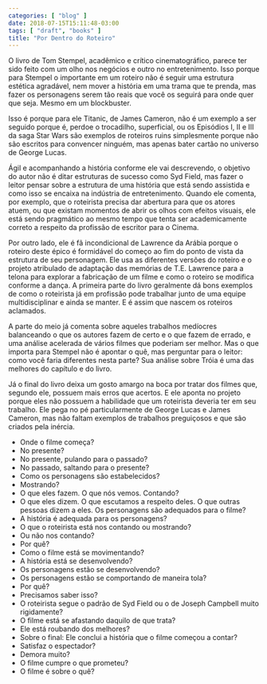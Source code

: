 ```yaml
---
categories: [ "blog" ]
date: 2018-07-15T15:11:48-03:00
tags: [ "draft", "books" ]
title: "Por Dentro do Roteiro"
---
```

O livro de Tom Stempel, acadêmico e crítico cinematográfico, parece ter sido feito com um olho nos negócios e outro no entretenimento. Isso porque para Stempel o importante em um roteiro não é seguir uma estrutura estética agradável, nem mover a história em uma trama que te prenda, mas fazer os personagens serem tão reais que você os seguirá para onde quer que seja. Mesmo em um blockbuster.

Isso é porque para ele Titanic, de James Cameron, não é um exemplo a ser seguido porque é, perdoe o trocadilho, superficial, ou os Episódios I, II e III da saga Star Wars são exemplos de roteiros ruins simplesmente porque não são escritos para convencer ninguém, mas apenas bater cartão no universo de George Lucas.

Ágil e acompanhando a história conforme ele vai descrevendo, o objetivo do autor não é ditar estruturas de sucesso como Syd Field, mas fazer o leitor pensar sobre a estrutura de uma história que está sendo assistida e como isso se encaixa na indústria de entretenimento. Quando ele comenta, por exemplo, que o roteirista precisa dar abertura para que os atores atuem, ou que existam momentos de abrir os olhos com efeitos visuais, ele está sendo pragmático ao mesmo tempo que tenta ser academicamente correto a respeito da profissão de escritor para o Cinema.

Por outro lado, ele é fã incondicional de Lawrence da Arábia porque o roteiro deste épico é formidável do começo ao fim do ponto de vista da estrutura de seu personagem. Ele usa as diferentes versões do roteiro e o projeto atribulado de adaptação das memórias de T.E. Lawrence para a telona para explorar a fabricação de um filme e como o roteiro se modifica conforme a dança. A primeira parte do livro geralmente dá bons exemplos de como o roteirista já em profissão pode trabalhar junto de uma equipe multidisciplinar e ainda se manter. E é assim que nascem os roteiros aclamados.

A parte do meio já comenta sobre aqueles trabalhos medíocres balanceando o que os autores fazem de certo e o que fazem de errado, e uma análise acelerada de vários filmes que poderiam ser melhor. Mas o que importa para Stempel não é apontar o quê, mas perguntar para o leitor: como você faria diferentes nesta parte? Sua análise sobre Tróia é uma das melhores do capítulo e do livro.

Já o final do livro deixa um gosto amargo na boca por tratar dos filmes que, segundo ele, possuem mais erros que acertos. E ele aponta no projeto porque eles não possuem a habilidade que um roteirista deveria ter em seu trabalho. Ele pega no pé particularmente de George Lucas e James Cameron, mas não faltam exemplos de trabalhos preguiçosos e que são criados pela inércia.


 - Onde o filme começa?
 - No presente?
 - No presente, pulando para o passado?
 - No passado, saltando para o presente?
 - Como os personagens são estabelecidos?
 - Mostrando?
 - O que eles fazem. O que nós vemos. Contando?
 - O que eles dizem. O que escutamos a respeito deles. O que outras pessoas dizem a eles. Os personagens são adequados para o filme?
 - A história é adequada para os personagens?
 - O que o roteirista está nos contando ou mostrando?
 - Ou não nos contando?
 - Por quê?
 - Como o filme está se movimentando?
 - A história está se desenvolvendo?
 - Os personagens estão se desenvolvendo?
 - Os personagens estão se comportando de maneira tola?
 - Por quê?
 - Precisamos saber isso?
 - O roteirista segue o padrão de Syd Field ou o de Joseph Campbell muito rigidamente?
 - O filme está se afastando daquilo de que trata?
 - Ele está roubando dos melhores?
 - Sobre o final: Ele conclui a história que o filme começou a contar?
 - Satisfaz o espectador?
 - Demora muito?
 - O filme cumpre o que prometeu?
 - O filme é sobre o quê?
